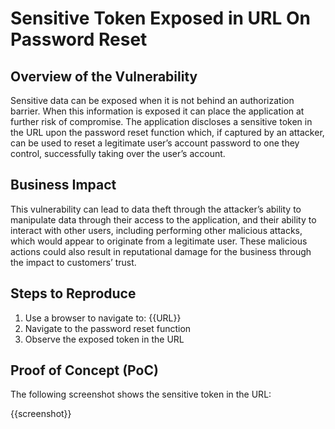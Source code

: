 # Sensitive Token Exposed in URL On Password Reset

## Overview of the Vulnerability

Sensitive data can be exposed when it is not behind an authorization barrier. When this information is exposed it can place the application at further risk of compromise. The application discloses a sensitive token in the URL upon the password reset function which, if captured by an attacker, can be used to reset a legitimate user’s account password to one they control, successfully taking over the user’s account.

## Business Impact

This vulnerability can lead to data theft through the attacker’s ability to manipulate data through their access to the application, and their ability to interact with other users, including performing other malicious attacks, which would appear to originate from a legitimate user. These malicious actions could also result in reputational damage for the business through the impact to customers’ trust.

## Steps to Reproduce

1. Use a browser to navigate to: {{URL}}
1. Navigate to the password reset function
1. Observe the exposed token in the URL

## Proof of Concept (PoC)

The following screenshot shows the sensitive token in the URL:

{{screenshot}}
